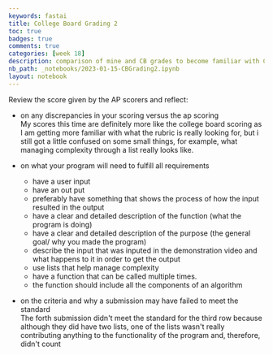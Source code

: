 ```yaml
---
keywords: fastai
title: College Board Grading 2
toc: true 
badges: true
comments: true 
categories: [week 18]
description: comparison of mine and CB grades to become familiar with CB rubric
nb_path: _notebooks/2023-01-15-CBGrading2.ipynb
layout: notebook
---
```


<!--
#################################################
### THIS FILE WAS AUTOGENERATED! DO NOT EDIT! ###
#################################################
# file to edit: _notebooks/2023-01-15-CBGrading2.ipynb
-->

<div class="container" id="notebook-container">
        
<div class="cell border-box-sizing text_cell rendered"><div class="inner_cell">
<div class="text_cell_render border-box-sizing rendered_html">
<p>Review the score given by the AP scorers and reflect:</p>
<ul>
<li>on any discrepancies in your scoring versus the ap scoring
<br>My scores this time are definitely more like the college board scoring as I am getting more familiar with what the rubric is really looking for, but i still got a little confused on some small things, for example, what managing complexity through a list really looks like.</li>
</ul>
<ul>
<li><p>on what your program will need to fulfill all requirements</p>
<ul>
<li>have a user input</li>
<li>have an out put</li>
<li>preferably have something that shows the process of how the input resulted in the output</li>
<li>have a clear and detailed description of the function (what the program is doing)</li>
<li>have a clear and detailed description of the purpose (the general goal/ why you made the program)</li>
<li>describe the input that was inputed in the demonstration video and what happens to it in order to get the output</li>
<li>use lists that help manage complexity</li>
<li>have a function that can be called multiple times.</li>
<li>the function should include all the components of an algorithm
<br></li>
</ul>
</li>
<li><p>on the criteria and why a submission may have failed to meet the standard
<br>The forth submission didn't meet the standard for the third row because although they did have two lists, one of the lists wasn't really contributing anything to the functionality of the program and, therefore, didn't count</p>
</li>
</ul>

</div>
</div>
</div>
</div>
 

